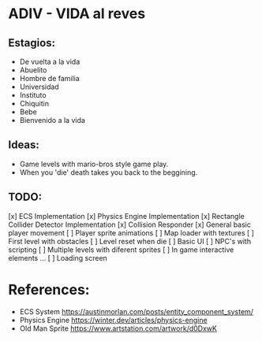# ADIV - VIDA al reves

## Estagios:
- De vuelta a la vida
- Abuelito
- Hombre de familia
- Universidad
- Instituto
- Chiquitin
- Bebe
- Bienvenido a la vida

## Ideas:
- Game levels with mario-bros style game play.
- When you 'die' death takes you back to the beggining.

## TODO:
[x] ECS Implementation
[x] Physics Engine Implementation
[x] Rectangle Collider Detector Implementation
[x] Collision Responder
[x] General basic player movement
[ ] Player sprite animations
[ ] Map loader with textures
[ ] First level with obstacles
[ ] Level reset when die
[ ] Basic UI 
[ ] NPC's with scripting
[ ] Multiple levels with diferent sprites
[ ] In game interactive elements
...
[ ] Loading screen

# References:
- ECS System https://austinmorlan.com/posts/entity_component_system/
- Physics Engine https://winter.dev/articles/physics-engine
- Old Man Sprite https://www.artstation.com/artwork/d0DxwK